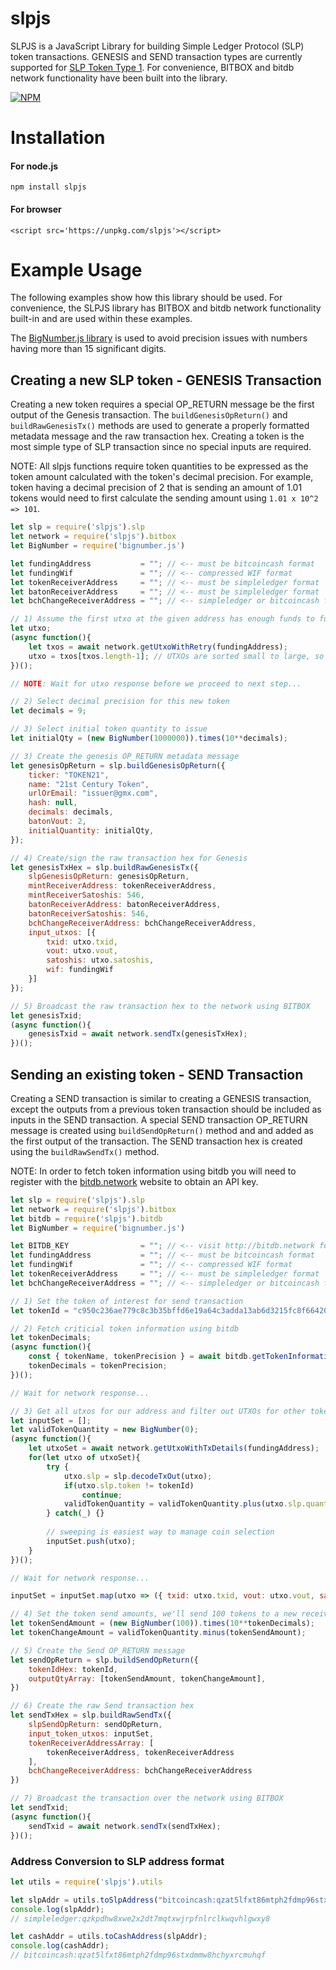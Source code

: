 # slpjs

SLPJS is a JavaScript Library for building Simple Ledger Protocol (SLP) token transactions.  GENESIS and SEND transaction types are currently supported for [SLP Token Type 1](https://github.com/simpleledger/slp-specification/blob/master/slp-token-type-1.md).  For convenience, BITBOX and bitdb network functionality have been built into the library.


[![NPM](https://nodei.co/npm/slpjs.png)](https://nodei.co/npm/slpjs/)


# Installation

#### For node.js
`npm install slpjs`

#### For browser
```<script src='https://unpkg.com/slpjs'></script>```


# Example Usage

The following examples show how this library should be used. For convenience, the SLPJS library has BITBOX and bitdb network functionality built-in and are used within these examples.

The [BigNumber.js library](https://github.com/MikeMcl/bignumber.js) is used to avoid precision issues with numbers having more than 15 significant digits.

## Creating a new SLP token - GENESIS Transaction

Creating a new token requires a special OP_RETURN message be the first output of the Genesis transaction.  The `buildGenesisOpReturn()` and `buildRawGenesisTx()` methods are used to generate a properly formatted metadata message and the raw transaction hex.  Creating a token is the most simple type of SLP transaction since no special inputs are required.

NOTE: All slpjs functions require token quantities to be expressed as the token amount calculated with the token's decimal precision.  For example, token having a decimal precision of 2 that is sending an amount of 1.01 tokens would need to first calculate the sending amount using `1.01 x 10^2 => 101`.  

```javascript
let slp = require('slpjs').slp
let network = require('slpjs').bitbox
let BigNumber = require('bignumber.js')

let fundingAddress           = ""; // <-- must be bitcoincash format
let fundingWif               = ""; // <-- compressed WIF format
let tokenReceiverAddress     = ""; // <-- must be simpleledger format
let batonReceiverAddress     = ""; // <-- must be simpleledger format
let bchChangeReceiverAddress = ""; // <-- simpleledger or bitcoincash format

// 1) Assume the first utxo at the given address has enough funds to fund this example.
let utxo;
(async function(){
    let txos = await network.getUtxoWithRetry(fundingAddress);
    utxo = txos[txos.length-1]; // UTXOs are sorted small to large, so grab biggest one to be conservative.
})();

// NOTE: Wait for utxo response before we proceed to next step...

// 2) Select decimal precision for this new token
let decimals = 9;

// 3) Select initial token quantity to issue
let initialQty = (new BigNumber(1000000)).times(10**decimals);

// 3) Create the genesis OP_RETURN metadata message
let genesisOpReturn = slp.buildGenesisOpReturn({ 
    ticker: "TOKEN21",
    name: "21st Century Token",
    urlOrEmail: "issuer@gmx.com",
    hash: null, 
    decimals: decimals,
    batonVout: 2,
    initialQuantity: initialQty,
});

// 4) Create/sign the raw transaction hex for Genesis
let genesisTxHex = slp.buildRawGenesisTx({
    slpGenesisOpReturn: genesisOpReturn, 
    mintReceiverAddress: tokenReceiverAddress,
    mintReceiverSatoshis: 546,
    batonReceiverAddress: batonReceiverAddress,
    batonReceiverSatoshis: 546,
    bchChangeReceiverAddress: bchChangeReceiverAddress, 
    input_utxos: [{
        txid: utxo.txid,
        vout: utxo.vout,
        satoshis: utxo.satoshis,
        wif: fundingWif
    }]
});

// 5) Broadcast the raw transaction hex to the network using BITBOX
let genesisTxid;
(async function(){
    genesisTxid = await network.sendTx(genesisTxHex);
})();

```

## Sending an existing token - SEND Transaction

Creating a SEND transaction is similar to creating a GENESIS transaction, except the outputs from a previous token transaction should be included as inputs in the SEND transaction.  A special SEND transaction OP_RETURN message is created using `buildSendOpReturn()` method and and added as the first output of the transaction.  The SEND transaction hex is created using the `buildRawSendTx()` method.

NOTE: In order to fetch token information using bitdb you will need to register with the [bitdb.network](https://bitdb.network) website to obtain an API key.

```javascript
let slp = require('slpjs').slp
let network = require('slpjs').bitbox
let bitdb = require('slpjs').bitdb
let BigNumber = require('bignumber.js')

let BITDB_KEY                = ""; // <-- visit http://bitdb.network for api key
let fundingAddress           = ""; // <-- must be bitcoincash format
let fundingWif               = ""; // <-- compressed WIF format
let tokenReceiverAddress     = ""; // <-- must be simpleledger format
let bchChangeReceiverAddress = ""; // <-- simpleledger or bitcoincash format

// 1) Set the token of interest for send transaction
let tokenId = "c950c236ae779c8c3b35bffd6e19a64c3adda13ab6d3215fc8f664200b433d0f";

// 2) Fetch criticial token information using bitdb
let tokenDecimals;
(async function(){
    const { tokenName, tokenPrecision } = await bitdb.getTokenInformation(tokenId, BITDB_KEY);
    tokenDecimals = tokenPrecision; 
})();

// Wait for network response...

// 3) Get all utxos for our address and filter out UTXOs for other tokens
let inputSet = [];
let validTokenQuantity = new BigNumber(0);
(async function(){
    let utxoSet = await network.getUtxoWithTxDetails(fundingAddress);
    for(let utxo of utxoSet){
        try {
            utxo.slp = slp.decodeTxOut(utxo);
            if(utxo.slp.token != tokenId)
                continue;
            validTokenQuantity = validTokenQuantity.plus(utxo.slp.quantity);
        } catch(_) {}
        
        // sweeping is easiest way to manage coin selection
        inputSet.push(utxo);
    }
})();

// Wait for network response...

inputSet = inputSet.map(utxo => ({ txid: utxo.txid, vout: utxo.vout, satoshis: utxo.satoshis, wif: fundingWif }));

// 4) Set the token send amounts, we'll send 100 tokens to a new receiver and send token change back to the sender
let tokenSendAmount = (new BigNumber(100)).times(10**tokenDecimals);
let tokenChangeAmount = validTokenQuantity.minus(tokenSendAmount);

// 5) Create the Send OP_RETURN message
let sendOpReturn = slp.buildSendOpReturn({
    tokenIdHex: tokenId,
    outputQtyArray: [tokenSendAmount, tokenChangeAmount],
})

// 6) Create the raw Send transaction hex
let sendTxHex = slp.buildRawSendTx({
    slpSendOpReturn: sendOpReturn,
    input_token_utxos: inputSet,
    tokenReceiverAddressArray: [
        tokenReceiverAddress, tokenReceiverAddress
    ],
    bchChangeReceiverAddress: bchChangeReceiverAddress
})

// 7) Broadcast the transaction over the network using BITBOX
let sendTxid;
(async function(){
    sendTxid = await network.sendTx(sendTxHex);
})(); 
```

### Address Conversion to SLP address format

```javascript
let utils = require('slpjs').utils

let slpAddr = utils.toSlpAddress("bitcoincash:qzat5lfxt86mtph2fdmp96stxdmmw8hchyxrcmuhqf");
console.log(slpAddr);
// simpleledger:qzkpdhw8xwe2x2dt7mqtxwjrpfnlrclkwqvhlgwxy8

let cashAddr = utils.toCashAddress(slpAddr);
console.log(cashAddr);
// bitcoincash:qzat5lfxt86mtph2fdmp96stxdmmw8hchyxrcmuhqf
```

